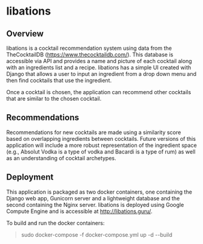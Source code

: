 # libations
## Overview

libations is a cocktail recommendation system using data from the TheCocktailDB (https://www.thecocktaildb.com/). This database is accessible via API and provides a name and picture of each cocktail along with an ingredients list and a recipe. libations has a simple UI created with Django that allows a user to input an ingredient from a drop down menu and then find cocktails that use the ingredient. 

Once a cocktail is chosen, the application can recommend other cocktails that are similar to the chosen cocktail. 

## Recommendations

Recommendations for new cocktails are made using a similarity score based on overlapping ingredients between cocktails. Future versions of this application will include a more robust representation of the ingredient space (e.g., Absolut Vodka is a type of vodka and Bacardi is a type of rum) as well as an understanding of cocktail archetypes.

## Deployment

This application is packaged as two docker containers, one containing the Django web app, Gunicorn server and a lightweight database and the second containing the Nginx server. libations is deployed using Google Compute Engine and is accessible at http://libations.guru/. 

To build and run the docker containers:

>sudo docker-compose -f docker-compose.yml up -d --build

